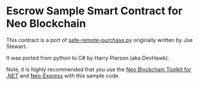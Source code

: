 # Escrow Sample Smart Contract for Neo Blockchain

This contract is a port of
[safe-remote-purchase.py](https://github.com/Splyse/MCT/blob/master/safe-remote-purchase.py)
originally written by Joe Stewart.

It was ported from python to C# by Harry Pierson (aka DevHawk).

Note, it is highly recommended that you use the 
[Neo Blockchain Toolkit for .NET](https://marketplace.visualstudio.com/items?itemName=ngd-seattle.neo-blockchain-toolkit)
and [Neo-Express](https://github.com/neo-project/neo-express#installation)
with this sample code. 
